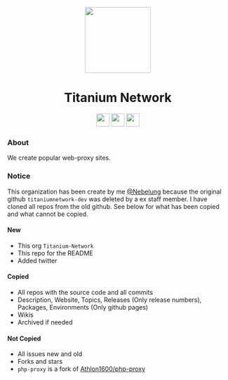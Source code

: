 <p align="center">
<kbd>
<img width="150px" src="https://avatars.githubusercontent.com/u/92069395">
</kbd>
</p>

<h1 align="center">Titanium Network</h1>

<p align="center">
<a href="https://discord.gg/unblock"><img height="30px" src="https://img.shields.io/badge/Discord-7289DA?style=for-the-badge&logo=discord&logoColor=white"><img></a>
<a href="https://twitter.com/TitaniumNetDev"><img height="30px" src="https://img.shields.io/badge/Twitter-1DA1F2?style=for-the-badge&logo=twitter&logoColor=white"><img></a>
<a href="https://reddit.com/r/TitaniumNetwork"><img height="30px" src="https://img.shields.io/badge/Reddit-FF4500?style=for-the-badge&logo=reddit&logoColor=white"><img></a>
</p>

### About
We create popular web-proxy sites.

### Notice
This organization has been create by me [@Nebelung](https://github.com/Nebelung-Dev) because the original github `titaniumnetwork-dev` was deleted by a ex staff member. I have cloned all repos from the old github. See below for what has been copied and what cannot be copied.

#### New
- This org `Titanium-Network`
- This repo for the README
- Added twitter

#### Copied
- All repos with the source code and all commits
- Description, Website, Topics, Releases (Only release numbers), Packages, Environments (Only github pages)
- Wikis
- Archived if needed

#### Not Copied
- All issues new and old
- Forks and stars
- `php-proxy` is a fork of [Athlon1600/php-proxy](https://github.com/Athlon1600/php-proxy)
